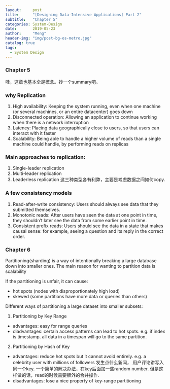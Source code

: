 ```yaml
---
layout:     post
title:      "[Designing Data-Intensive Applications] Part 2"
subtitle:   "Chapter 5"
categories: System-Design
date:       2019-05-23
author:     "Meng"
header-img: "img/post-bg-os-metro.jpg"
catalog: true
tags:
  - System Design
---
```



### Chapter 5
哇，这章也基本全是概念。抄一个summary吧。
### why Replication

1. High availability: Keeping the system running, even when one machine (or several machines, or an entire datacenter) goes down
2. Disconnected operation: Allowing an application to continue working when there is a network interruption
3. Latency: Placing data geographically close to users, so that users can interact with it faster
4. Scalability: Being able to handle a higher volume of reads than a single machine could handle, by performing reads on replicas

### Main approaches to replication:
1. Single-leader replication
2. Multi-leader replication
3. Leaderless replication
这三种类型各有利弊，主要是考虑数据之间如何copy.

### A few consistency models
1. Read-after-write consistency: Users should always see data that they submitted themselves.
2. Monotonic reads: After users have seen the data at one point in time, they shouldn’t later see the data from some earlier point in time.
3. Consistent prefix reads: Users should see the data in a state that makes causal sense: for example, seeing a question and its reply in the correct order.

### Chapter 6
Partitioning(sharding) is a way of intentionally breaking a large database down into smaller ones. The main reason for wanting to partition data is scalability

If the partitioning is unfair, it can cause:
- hot spots (nodes with disproportionately high load)
- skewed (some partitions have more data or queries than others)

Different ways of partitioning a large dataset into smaller subsets:

1. Partitioning by Key Range
  - advantages: easy for range queries
  - diadvantages: certain access patterns can lead to hot spots. e.g. if index is timestamp. all data in a timespan will go to the same partition.

2. Partitioning by Hash of Key
  - advantages: reduce hot spots but it cannot avoid entirely. e.g. a celebrity user with millions of followers 发生点什么新闻， 用户评论讲写入同一个key. 一个简单的解决办法，在key后面加一些random number. 但是这样做的话，read的时候需要额外的合并操作.
  - disadvantages: lose a nice property of key-range partitioning
